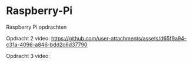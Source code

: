 # Raspberry-Pi
Raspberry Pi opdrachten 

Opdracht 2 video:
https://github.com/user-attachments/assets/d65f9a94-c31a-4096-a846-bdd2c6d37790

Opdracht 3 video:


